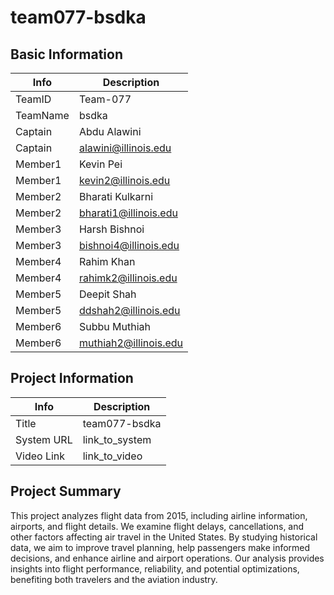# team077-bsdka

## Basic Information

|   Info      |        Description     |
| ----------- | ---------------------- |
| TeamID      |        Team-077        |
| TeamName    |          bsdka         |
| Captain     |       Abdu Alawini     |
| Captain     |  alawini@illinois.edu  |
| Member1     |        Kevin Pei       |
| Member1     |   kevin2@illinois.edu  |
| Member2     |    Bharati Kulkarni    |
| Member2     |  bharati1@illinois.edu |
| Member3     |   Harsh Bishnoi        |
| Member3     |  bishnoi4@illinois.edu |
| Member4     |   Rahim Khan           |
| Member4     |  rahimk2@illinois.edu  |
| Member5     |   Deepit Shah          |
| Member5     |  ddshah2@illinois.edu  |
| Member6     |   Subbu Muthiah        |
| Member6     |  muthiah2@illinois.edu |


## Project Information

|   Info      |        Description     |
| ----------- | ---------------------- |
|  Title      |       team077-bsdka    |
| System URL  |      link_to_system    |
| Video Link  |      link_to_video     |

## Project Summary
This project analyzes flight data from 2015, including airline information, airports, and flight details. We examine flight delays, cancellations, and other factors affecting air travel in the United States. By studying historical data, we aim to improve travel planning, help passengers make informed decisions, and enhance airline and airport operations. Our analysis provides insights into flight performance, reliability, and potential optimizations, benefiting both travelers and the aviation industry.

